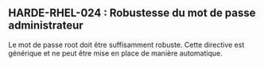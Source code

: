 ## HARDE-RHEL-024 : Robustesse du mot de passe administrateur

Le mot de passe root doit être suffisamment robuste.
Cette directive est générique et ne peut être mise en place de manière automatique.

